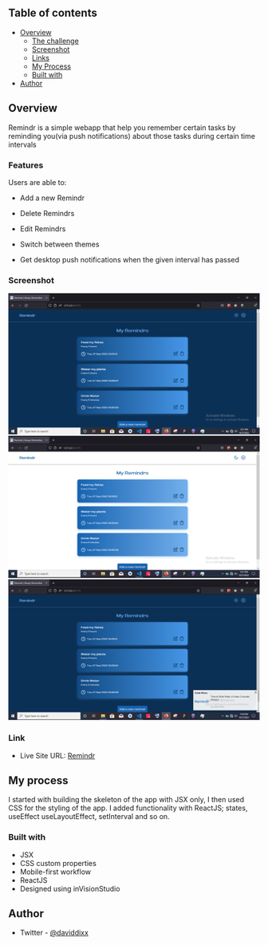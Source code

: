 ## Table of contents

- [Overview](#overview)
  - [The challenge](#the-challenge)
  - [Screenshot](#screenshot)
  - [Links](#links)
  - [My Process](#my-process)
  - [Built with](#built-with)
- [Author](#author)

## Overview
Remindr is a simple webapp that help you remember certain tasks by reminding you(via push notifications) about those tasks during certain time intervals

### Features

Users are able to:

- Add a new Remindr

- Delete Remindrs

- Edit Remindrs

- Switch between themes

- Get desktop push notifications when the given interval has passed

### Screenshot

![](./src/assets/Screenshot%20(161).png)
![](./src/assets/Screenshot%20(162).png)
![](./src/assets/Screenshot%20(163).png)

### Link

- Live Site URL: [Remindr](https://remindr-webapp.netlify.app)

## My process
I started with building the skeleton of the app with JSX only, I then used CSS for the styling of the app. I added functionality with ReactJS; states, useEffect useLayoutEffect, setInterval and so on. 

### Built with

- JSX
- CSS custom properties
- Mobile-first workflow
- ReactJS
- Designed using inVisionStudio

## Author
- Twitter - [@daviddixx](https://www.twitter.com/dixx_david)

